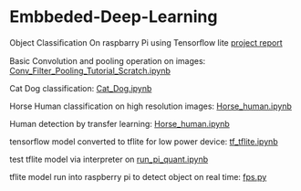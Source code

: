 # Embbeded-Deep-Learning
Object Classiﬁcation On raspbarry Pi using Tensorﬂow lite [project report](https://drive.google.com/file/d/1o5JNR3o1yi9IWa32AfO_ndH6luRugtNk/view?usp=sharing)

Basic Convolution and pooling operation on images: [Conv_Filter_Pooling_Tutorial_Scratch.ipynb](https://github.com/dkanzariya/Embbeded-Deep-Learning/blob/master/Conv_Filter_Pooling_Tutorial_Scratch.ipynb)

Cat Dog classification: [Cat_Dog.ipynb](https://github.com/dkanzariya/Embbeded-Deep-Learning/blob/master/Cat_Dog.ipynb)

Horse Human classification on high resolution images: [Horse_human.ipynb](https://github.com/dkanzariya/Embbeded-Deep-Learning/blob/master/Horse_human.ipynb)

Human detection by transfer learning: [Horse_human.ipynb](https://github.com/dkanzariya/Embbeded-Deep-Learning/blob/master/Horse_human.ipynb)

tensorflow model converted to tflite for low power device: [tf_tflite.ipynb](https://github.com/dkanzariya/Embbeded-Deep-Learning/blob/master/tf_tflite.ipynb)

test tflite model via interpreter on [run_pi_quant.ipynb](https://github.com/dkanzariya/Embbeded-Deep-Learning/blob/master/run_pi_quant.ipynb)

tflite model run into raspberry pi to detect object on real time: [fps.py](https://github.com/dkanzariya/Embbeded-Deep-Learning/blob/master/fps.py)

